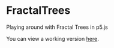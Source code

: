 # FractalTrees
Playing around with Fractal Trees in p5.js

You can view a working version [here](https://vanillaslice.github.io/FractalTrees/).
